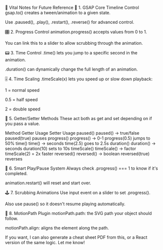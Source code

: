 🧠 Vital Notes for Future Reference
🧩 1. GSAP Core Timeline Control
gsap.to() creates a tween/animation to a given state.

Use .paused(), .play(), .restart(), .reverse() for advanced control.

🎛️ 2. Progress Control
animation.progress() accepts values from 0 to 1.

You can link this to a slider to allow scrubbing through the animation.

📟 3. Time Control
.time() lets you jump to a specific second in the animation.

.duration() can dynamically change the full length of an animation.

🎚️ 4. Time Scaling
.timeScale(x) lets you speed up or slow down playback:

1 = normal speed

0.5 = half speed

2 = double speed

🧠 5. Getter/Setter Methods
These act both as get and set depending on if you pass a value.

Method Getter Usage Setter Usage
paused() paused() → true/false paused(true) pauses
progress() progress() → 0-1 progress(0.5) jumps to 50%
time() time() → seconds time(2.5) goes to 2.5s
duration() duration() → seconds duration(10) sets to 10s
timeScale() timeScale() → factor timeScale(2) = 2x faster
reversed() reversed() → boolean reversed(true) reverses

🧰 6. Smart Play/Pause System
Always check .progress() === 1 to know if it's completed.

animation.restart() will reset and start over.

🕹️ 7. Scrubbing Animations
Use input event on a slider to set .progress().

Also use pause() so it doesn't resume playing automatically.

🎯 8. MotionPath Plugin
motionPath.path: the SVG path your object should follow.

motionPath.align: aligns the element along the path.

If you want, I can also generate a cheat sheet PDF from this, or a React version of the same logic. Let me know!
